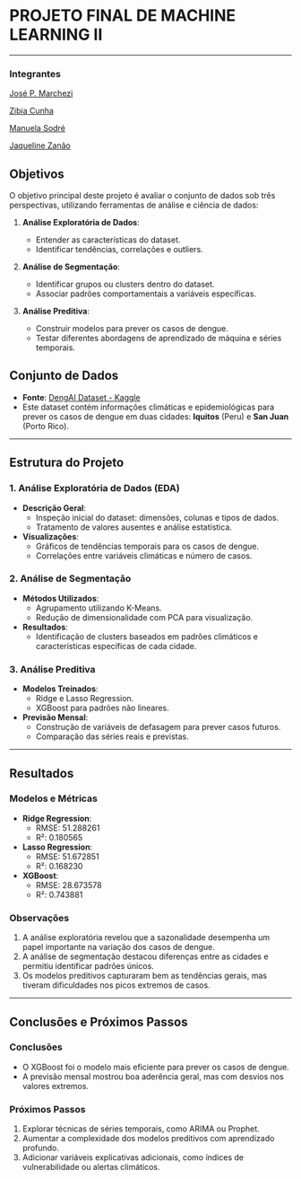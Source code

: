# PROJETO FINAL DE MACHINE LEARNING II
---
### Integrantes
[José P. Marchezi](https://github.com/zemarchezi)

[Zibia Cunha](https://github.com/zibia-cunha)

[Manuela Sodré](https://github.com/ManuSodre)

[Jaqueline Zanão](https://github.com/Jaquerida)


## Objetivos
O objetivo principal deste projeto é avaliar o conjunto de dados sob três perspectivas, utilizando ferramentas de análise e ciência de dados:

1. **Análise Exploratória de Dados**:
   - Entender as características do dataset.
   - Identificar tendências, correlações e outliers.

2. **Análise de Segmentação**:
   - Identificar grupos ou clusters dentro do dataset.
   - Associar padrões comportamentais a variáveis específicas.

3. **Análise Preditiva**:
   - Construir modelos para prever os casos de dengue.
   - Testar diferentes abordagens de aprendizado de máquina e séries temporais.

## Conjunto de Dados
- **Fonte**: [DengAI Dataset - Kaggle](https://www.kaggle.com/datasets/qianyigang129/dengai-dataset)
- Este dataset contém informações climáticas e epidemiológicas para prever os casos de dengue em duas cidades: **Iquitos** (Peru) e **San Juan** (Porto Rico).

---

## Estrutura do Projeto

### 1. Análise Exploratória de Dados (EDA)
- **Descrição Geral**:
  - Inspeção inicial do dataset: dimensões, colunas e tipos de dados.
  - Tratamento de valores ausentes e análise estatística.
- **Visualizações**:
  - Gráficos de tendências temporais para os casos de dengue.
  - Correlações entre variáveis climáticas e número de casos.

### 2. Análise de Segmentação
- **Métodos Utilizados**:
  - Agrupamento utilizando K-Means.
  - Redução de dimensionalidade com PCA para visualização.
- **Resultados**:
  - Identificação de clusters baseados em padrões climáticos e características específicas de cada cidade.

### 3. Análise Preditiva
- **Modelos Treinados**:
  - Ridge e Lasso Regression.
  - XGBoost para padrões não lineares.
- **Previsão Mensal**:
  - Construção de variáveis de defasagem para prever casos futuros.
  - Comparação das séries reais e previstas.

---

## Resultados

### Modelos e Métricas
- **Ridge Regression**: 
  - RMSE: 51.288261
  - R²: 0.180565
- **Lasso Regression**:
  - RMSE: 51.672851  
  - R²: 0.168230
- **XGBoost**:
  - RMSE: 28.673578  
  - R²: 0.743881

### Observações
1. A análise exploratória revelou que a sazonalidade desempenha um papel importante na variação dos casos de dengue.
2. A análise de segmentação destacou diferenças entre as cidades e permitiu identificar padrões únicos.
3. Os modelos preditivos capturaram bem as tendências gerais, mas tiveram dificuldades nos picos extremos de casos.

---

## Conclusões e Próximos Passos

### Conclusões
- O XGBoost foi o modelo mais eficiente para prever os casos de dengue.
- A previsão mensal mostrou boa aderência geral, mas com desvios nos valores extremos.

### Próximos Passos
1. Explorar técnicas de séries temporais, como ARIMA ou Prophet.
2. Aumentar a complexidade dos modelos preditivos com aprendizado profundo.
3. Adicionar variáveis explicativas adicionais, como índices de vulnerabilidade ou alertas climáticos.
